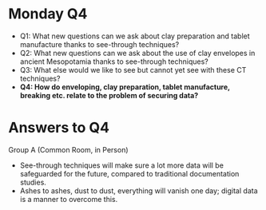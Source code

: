 <!-- Output copied to clipboard! -->


# Monday Q4



* Q1: What new questions can we ask about clay preparation and tablet manufacture thanks to see-through techniques?
* Q2: What new questions can we ask about the use of clay envelopes in ancient Mesopotamia thanks to see-through techniques?
* Q3: What else would we like to see but cannot yet see with these CT techniques?
* **Q4: How do enveloping, clay preparation, tablet manufacture, breaking etc. relate to the problem of securing data?**


# Answers to Q4

Group A (Common Room, in Person)



* See-through techniques will make sure a lot more data will be safeguarded for the future, compared to traditional documentation studies. 
* Ashes to ashes, dust to dust, everything will vanish one day; digital data is a manner to overcome this. 
